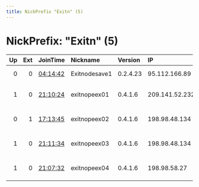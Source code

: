 ```yaml
---
title: NickPrefix "Exitn" (5)
---
```


# NickPrefix: "Exitn" (5)

|   Up |   Ext | JoinTime                                                                                            | Nickname      | Version   | IP             | AS                 | CC   |   ORp |   Dirp | OS      | Contact                        |   eFamMembers |
|-----:|------:|:----------------------------------------------------------------------------------------------------|:--------------|:----------|:---------------|:-------------------|:-----|------:|-------:|:--------|:-------------------------------|--------------:|
|    0 |     0 | [04:14:42](https://metrics.torproject.org/rs.html#details/33130B719E18444A67EDA1417B0F4BD24AE8454F) | Exitnodesave1 | 0.2.4.23  | 95.112.166.89  | Telefonica Germany | de   |   443 |   9030 | Windows | VolkerWilcken at web dot de    |             1 |
|    1 |     0 | [21:10:24](https://metrics.torproject.org/rs.html#details/69ADEDD53D08E2D5B572E5A031258BC0E322C443) | exitnopeex01  | 0.4.1.6   | 209.141.52.232 | FranTech Solutions | us   |  9001 |      0 | Linux   | exitnope at protonmail dot ch  |             1 |
|    0 |     1 | [17:13:45](https://metrics.torproject.org/rs.html#details/4823073CCD89AA3175AF9F65F8CCE57F80E80E06) | exitnopeex02  | 0.4.1.6   | 198.98.48.134  | FranTech Solutions | us   |  9001 |     80 | Linux   | abuse at exitnope dot xyz tor- |             1 |
|    1 |     0 | [21:11:34](https://metrics.torproject.org/rs.html#details/C0154ED05BD9978A82BF44E84587A24910AE7154) | exitnopeex03  | 0.4.1.6   | 198.98.48.134  | FranTech Solutions | us   |  9001 |      0 | Linux   | exitnope at protonmail dot ch  |             1 |
|    1 |     0 | [21:07:32](https://metrics.torproject.org/rs.html#details/E67F05B36E2B6B4C8934138DE487B8AFA25065AF) | exitnopeex04  | 0.4.1.6   | 198.98.58.27   | FranTech Solutions | us   |  9001 |      0 | Linux   | exitnope at protonmail dot ch  |             1 |
